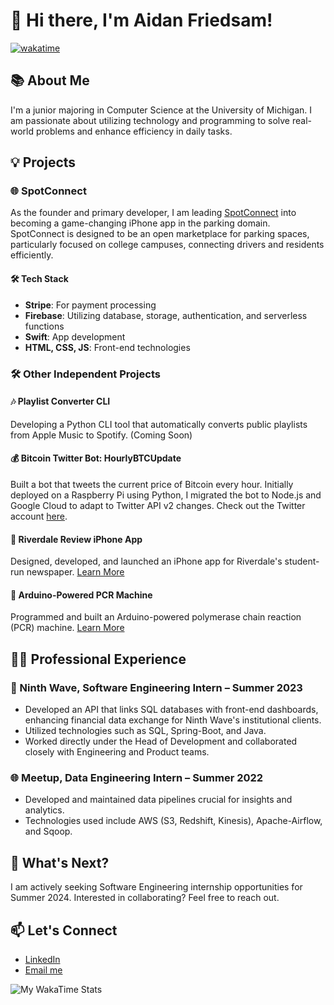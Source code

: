# 👋 Hi there, I'm Aidan Friedsam!

[![wakatime](https://wakatime.com/badge/user/7254a8a2-391d-4abd-bdb6-f43ae1f5eafc.svg)](https://wakatime.com/@7254a8a2-391d-4abd-bdb6-f43ae1f5eafc)

## 📚 About Me

I'm a junior majoring in Computer Science at the University of Michigan. I am passionate about utilizing technology and programming to solve real-world problems and enhance efficiency in daily tasks.

## 💡 Projects

### 🌐 SpotConnect
As the founder and primary developer, I am leading [SpotConnect](https://spotconnect.app) into becoming a game-changing iPhone app in the parking domain. SpotConnect is designed to be an open marketplace for parking spaces, particularly focused on college campuses, connecting drivers and residents efficiently.

#### 🛠 Tech Stack
- **Stripe**: For payment processing
- **Firebase**: Utilizing database, storage, authentication, and serverless functions
- **Swift**: App development
- **HTML, CSS, JS**: Front-end technologies

### 🛠 Other Independent Projects

#### 🎶 Playlist Converter CLI
Developing a Python CLI tool that automatically converts public playlists from Apple Music to Spotify. (Coming Soon)

#### 💰 Bitcoin Twitter Bot: HourlyBTCUpdate
Built a bot that tweets the current price of Bitcoin every hour. Initially deployed on a Raspberry Pi using Python, I migrated the bot to Node.js and Google Cloud to adapt to Twitter API v2 changes. Check out the Twitter account [here](https://twitter.com/HourlyBTCUpdate/).

#### 📰 Riverdale Review iPhone App
Designed, developed, and launched an iPhone app for Riverdale's student-run newspaper. [Learn More](https://www.friedsamengineering.com/riverdale-review)

#### 🔬 Arduino-Powered PCR Machine
Programmed and built an Arduino-powered polymerase chain reaction (PCR) machine. [Learn More](https://www.friedsamengineering.com/polymerase-chain-reaction)

## 👨‍💼 Professional Experience

### 🏦 Ninth Wave, Software Engineering Intern – Summer 2023
- Developed an API that links SQL databases with front-end dashboards, enhancing financial data exchange for Ninth Wave's institutional clients.
- Utilized technologies such as SQL, Spring-Boot, and Java.
- Worked directly under the Head of Development and collaborated closely with Engineering and Product teams.

### 🌐 Meetup, Data Engineering Intern – Summer 2022
- Developed and maintained data pipelines crucial for insights and analytics.
- Technologies used include AWS (S3, Redshift, Kinesis), Apache-Airflow, and Sqoop.

## 📅 What's Next?

I am actively seeking Software Engineering internship opportunities for Summer 2024. Interested in collaborating? Feel free to reach out.

## 📫 Let's Connect

- [LinkedIn](https://www.linkedin.com/in/afriedsam/)
- [Email me](mailto:afrieds@umich.edu)

![My WakaTime Stats](https://wakatime.com/share/@afriedsam/d16a16a4-d6d0-4870-84c6-e5c0da1b7afe.svg)
